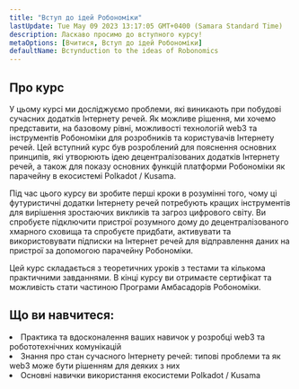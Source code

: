 ```yaml
---
title: "Вступ до ідей Робономіки"
lastUpdate: Tue May 09 2023 13:17:05 GMT+0400 (Samara Standard Time)
description: Ласкаво просимо до вступного курсу!
metaOptions: [Вчитися, Вступ до ідей Робономіки]
defaultName: Вступduction to the ideas of Robonomics
---
```


## Про курс

У цьому курсі ми досліджуємо проблеми, які виникають при побудові сучасних додатків Інтернету речей. Як можливе рішення, ми хочемо представити, на базовому рівні, можливості технологій web3 та інструментів Робономіки для розробників та користувачів Інтернету речей. Цей вступний курс був розроблений для пояснення основних принципів, які утворюють ідею децентралізованих додатків Інтернету речей, а також для показу основних функцій платформи Робономіки як парачейну в екосистемі Polkadot / Kusama.

Під час цього курсу ви зробите перші кроки в розумінні того, чому ці футуристичні додатки Інтернету речей потребують кращих інструментів для вирішення зростаючих викликів та загроз цифрового світу. Ви спробуєте підключити пристрої розумного дому до децентралізованого хмарного сховища та спробуєте придбати, активувати та використовувати підписки на Інтернет речей для відправлення даних на пристрої за допомогою парачейну Робономіки.

Цей курс складається з теоретичних уроків з тестами та кількома практичними завданнями. В кінці курсу ви отримаєте сертифікат та можливість стати частиною Програми Амбасадорів Робономіки.


## Що ви навчитеся:

<List type="plus">
  <li>
    Практика та вдосконалення ваших навичок у розробці web3 та робототехнічних комунікацій
  </li>
  <li>
    Знання про стан сучасного Інтернету речей: типові проблеми та як web3 може бути рішенням для деяких з них
  </li>
   <li>
    Основні навички використання екосистеми Polkadot / Kusama
  </li>
</List>